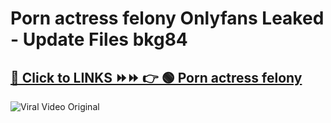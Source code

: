 
 # Porn actress felony Onlyfans Leaked - Update Files bkg84

## <h2><a href="https://clipsfans.com/Porn_actress_felony&ref=git">🔗 Click to LINKS ⏩⏩ 👉 🟢 Porn actress felony </a></h2>

<a href="https://clipsfans.com/Porn_actress_felony&ref=git" rel="nofollow" data-target="animated-image.originalLink"><img src="https://i.ibb.co.com/xMMVF88/686577567.gif" alt="Viral Video Original" style="max-width: 100%; display: inline-block;" data-target="animated-image.originalImage"></a>

